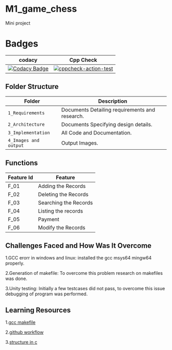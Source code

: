# M1_game_chess
Mini project

# Badges
codacy | Cpp Check 
------|----------
[![Codacy Badge](https://app.codacy.com/project/badge/Grade/956dd096a030441a836cf7116aabfc34)](https://www.codacy.com/gh/Muskan-Jaiswal-209/M1_game_chess/dashboard?utm_source=github.com&amp;utm_medium=referral&amp;utm_content=Muskan-Jaiswal-209/M1_game_chess&amp;utm_campaign=Badge_Grade)|[![cppcheck-action-test](https://github.com/Muskan-Jaiswal-209/M1_game_chess/actions/workflows/cppcheck.yml/badge.svg)](https://github.com/Muskan-Jaiswal-209/M1_game_chess/actions/workflows/cppcheck.yml)

## Folder Structure
Folder               | Description
-------------------  | -----------------------------------------
`1_Requirements`     | Documents Detailing requirements and research.
`2_Architecture`     | Documents Specifying design details.
`3_Implementation`   | All Code and Documentation.
`4_Images and output`| Output Images.

## Functions 

| Feature Id | Feature |
| -----------|---------|
|F_01| Adding the Records  |
|F_02| Deleting the Records  |
|F_03| Searching the Records |
|F_04| Listing the records |
|F_05| Payment |
|F_06| Modify the Records|

## Challenges Faced and How Was It Overcome

1.GCC erorr in windows and linux: installed the gcc msys64 mingw64 properly.

2.Generation of makefile: To overcome this problem research on makefiles was done.

3.Unity testing: Initially a few testcases did not pass, to overcome this issue debugging of program was performed.

## Learning Resources

1.[gcc makefile](https://www3.ntu.edu.sg/home/ehchua/programming/cpp/gcc_make.html#zz-2.1)

2.[github workflow](https://www.programiz.com/c-programming/c-dynamic-memory-allocation)

3.[structure in c](https://www.studytonight.com/c/structures-in-c.php/)
